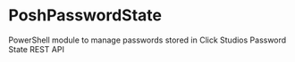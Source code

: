 # PoshPasswordState
PowerShell module to manage passwords stored in Click Studios Password State REST API
